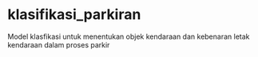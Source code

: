 # klasifikasi_parkiran
Model klasfikasi untuk menentukan objek kendaraan dan kebenaran letak kendaraan dalam proses parkir
